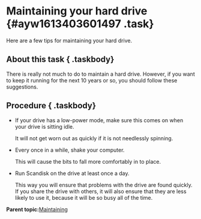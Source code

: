 # Maintaining your hard drive {#ayw1613403601497 .task}

Here are a few tips for maintaining your hard drive.

## About this task { .taskbody}

There is really not much to do to maintain a hard drive. However, if you want to keep it running for the next 10 years or so, you should follow these suggestions.

## Procedure { .taskbody}

-   If your drive has a low-power mode, make sure this comes on when your drive is sitting idle.

    It will not get worn out as quickly if it is not needlessly spinning.

-   Every once in a while, shake your computer.

    This will cause the bits to fall more comfortably in to place.

-   Run Scandisk on the drive at least once a day.

    This way you will ensure that problems with the drive are found quickly. If you share the drive with others, it will also ensure that they are less likely to use it, because it will be so busy all of the time.


**Parent topic:**[Maintaining](hax1613403601447.md)

